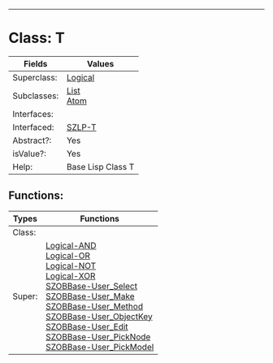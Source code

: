 ---------

# Class:	T

| Fields | Values |
| --------- | --------- |
| Superclass: | [Logical](Logical.html) |
| Subclasses: | [List](List.html) <br> [Atom](Atom.html) |
| Interfaces: |  |
| Interfaced: | [SZLP-T](SZLP-T.html) |
| Abstract?: | Yes |
| isValue?: | Yes |
| Help: | Base Lisp Class T |


## Functions:

| Types | Functions |
| --------- | --------- |
| Class: |  |
| Super: | [Logical-AND](Logical.html) <br> [Logical-OR](Logical.html) <br> [Logical-NOT](Logical.html) <br> [Logical-XOR](Logical.html) <br> [SZOBBase-User_Select](SZOBBase.html) <br> [SZOBBase-User_Make](SZOBBase.html) <br> [SZOBBase-User_Method](SZOBBase.html) <br> [SZOBBase-User_ObjectKey](SZOBBase.html) <br> [SZOBBase-User_Edit](SZOBBase.html) <br> [SZOBBase-User_PickNode](SZOBBase.html) <br> [SZOBBase-User_PickModel](SZOBBase.html) |


